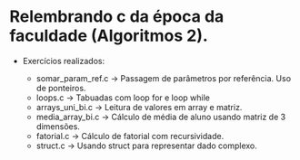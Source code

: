# Relembrando c da época da faculdade (Algoritmos 2).

- Exercícios realizados: 

    - somar_param_ref.c -> Passagem de parâmetros por referência. Uso de ponteiros.
    - loops.c -> Tabuadas com loop for e loop while
    - arrays_uni_bi.c -> Leitura de valores em array e matriz.
    - media_array_bi.c -> Cálculo de média de aluno usando matriz de 3 dimensões. 
    - fatorial.c -> Cálculo de fatorial com recursividade.
    - struct.c -> Usando struct para representar dado complexo.

